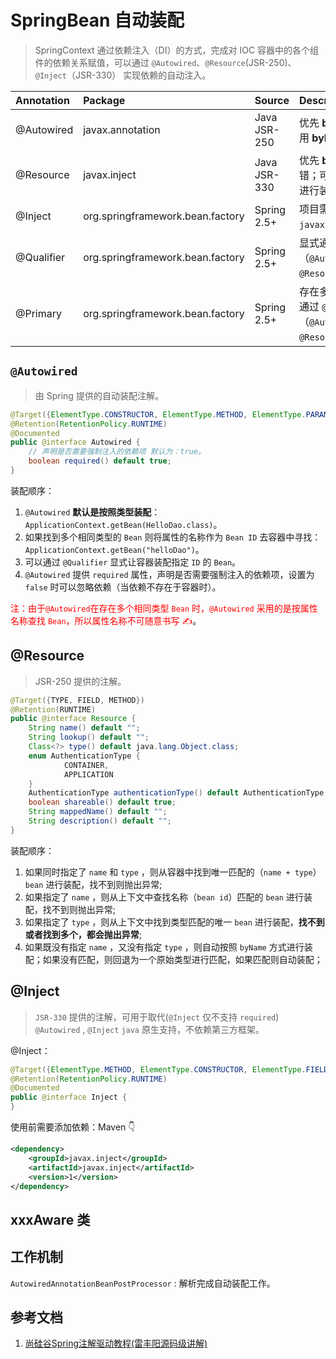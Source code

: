 # SpringBean 自动装配

> SpringContext 通过依赖注入（DI）的方式，完成对 IOC 容器中的各个组件的依赖关系赋值，可以通过 `@Autowired`、`@Resource`(JSR-250)、`@Inject`（JSR-330） 实现依赖的自动注入。



| Annotation | Package                          | Source       | Description                                                  |
| :--------- | :------------------------------- | :----------- | :----------------------------------------------------------- |
| @Autowired | javax.annotation                 | Java JSR-250 | 优先 **byType** 装配，若多个则使用 **byName**。              |
| @Resource  | javax.inject                     | Java JSR-330 | 优先 **byName** 装配，若多个则报错；可以显式指定 name、type 进行装配。 |
| @Inject    | org.springframework.bean.factory | Spring 2.5+  | 项目需显式依赖 `javax.inject:javax.inject:1`。               |
| @Qualifier | org.springframework.bean.factory | Spring 2.5+  | 显式通过 `name` 显示装配依赖（`@Autowired` ✅、`@Inject`✅、`@Resource`❌） |
| @Primary   | org.springframework.bean.factory | Spring 2.5+  | 存在多个相同类型的 `Bean` 时可以通过 `@Primary` 指定优先装配顺序（`@Autowired` ✅、`@Inject` ✅、`@Resource`❌）。 |

## `@Autowired`

> 由 Spring 提供的自动装配注解。

```java
@Target({ElementType.CONSTRUCTOR, ElementType.METHOD, ElementType.PARAMETER, ElementType.FIELD, ElementType.ANNOTATION_TYPE})
@Retention(RetentionPolicy.RUNTIME)
@Documented
public @interface Autowired {
    // 声明是否需要强制注入的依赖项 默认为：true。
    boolean required() default true;
}
```

装配顺序：

1. `@Autowired` **默认是按照类型装配**：`ApplicationContext.getBean(HelloDao.class)`。
2. 如果找到多个相同类型的 `Bean` 则将属性的名称作为 `Bean ID` 去容器中寻找：`ApplicationContext.getBean("helloDao")`。
3. 可以通过 `@Qualifier` 显式让容器装配指定 `ID` 的 `Bean`。
4. `@Autowired` 提供 `required` 属性，声明是否需要强制注入的依赖项，设置为 `false` 时可以忽略依赖（当依赖不存在于容器时）。

<font color="red">注：由于`@Autowired`在存在多个相同类型 `Bean` 时，`@Autowired` 采用的是按属性名称查找 `Bean`，所以属性名称不可随意书写 ✍️</font>。

## @Resource

> JSR-250 提供的注解。

```java
@Target({TYPE, FIELD, METHOD})
@Retention(RUNTIME)
public @interface Resource {
    String name() default "";
    String lookup() default "";
    Class<?> type() default java.lang.Object.class;
    enum AuthenticationType {
            CONTAINER,
            APPLICATION
    }
    AuthenticationType authenticationType() default AuthenticationType.CONTAINER;
    boolean shareable() default true;
    String mappedName() default "";
    String description() default "";
}
```

装配顺序：

1. 如果同时指定了 `name` 和 `type` ，则从容器中找到唯一匹配的（`name + type`） `bean` 进行装配，找不到则抛出异常;
2. 如果指定了 `name` ，则从上下文中查找名称（`bean id`）匹配的 `bean` 进行装配，找不到则抛出异常;
3. 如果指定了 `type` ，则从上下文中找到类型匹配的唯一 `bean` 进行装配，**找不到或者找到多个，都会抛出异常**;
4. 如果既没有指定 `name` ，又没有指定 `type` ，则自动按照 `byName` 方式进行装配；如果没有匹配，则回退为一个原始类型进行匹配，如果匹配则自动装配；

## @Inject

> `JSR-330` 提供的注解，可用于取代(`@Inject` 仅不支持 `required`) `@Autowired` , `@Inject` `java` 原生支持，不依赖第三方框架。

@Inject：

```java
@Target({ElementType.METHOD, ElementType.CONSTRUCTOR, ElementType.FIELD})
@Retention(RetentionPolicy.RUNTIME)
@Documented
public @interface Inject {
}
```

使用前需要添加依赖：Maven 👇

```xml
<dependency>
    <groupId>javax.inject</groupId>
    <artifactId>javax.inject</artifactId>
    <version>1</version>
</dependency>
```

## xxxAware 类

## 工作机制

`AutowiredAnnotationBeanPostProcessor` : 解析完成自动装配工作。

## 参考文档

1. [尚硅谷Spring注解驱动教程(雷丰阳源码级讲解)](https://www.bilibili.com/video/BV1gW411W7wy?p=22)
